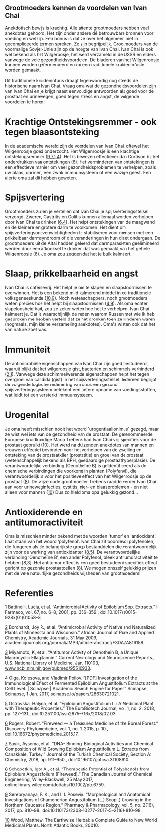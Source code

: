 ## Grootmoeders kennen de voordelen van Ivan Chai

Anekdotisch bewijs is krachtig. Alle attente grootmoeders hebben veel anekdotes gehoord. Het zijn onder andere dé betrouwbare bronnen voor voeding en welzijn. Een bonus is dat ze over het algemeen niet in gecompliceerde termen spreken. Ze zijn begrijpelijk. 
Grootmoeders van de voormalige Sovjet-Unie zijn op de hoogte van Ivan Chai. Ivan Chai is ook wel bekend als het Wilgeroosje, het werd verzameld in de USSR en elders vanwege de vele gezondheidsvoordelen. De bladeren van het Wilgenroosje kunnen worden gefermenteerd en tot een traditionele kruideninfusie worden gemaakt. <br><br>
Dit traditionele kruideninfuus draagt tegenwoordig nog steeds de historische naam Ivan Chai. Vraag oma wat de gezondheidsvoordelen zijn van Ivan Chai en je krijgt naast eenvoudige antwoorden als goed voor de prostaat en urinewegen, goed tegen stress en angst, de volgende voordelen te horen;

# Krachtige Ontstekingsremmer - ook tegen blaasontsteking
In de academische wereld zijn de voordelen van Ivan Chai, oftewel het Wilgenroosje goed onderzocht. Het Wilgenroosje is een krachtige ontstekingsremmer ([9],[7],[1],[4]). Het is bewezen effectiever dan Cortison bij het onderdrukken van ontstekingen ([6]). Het verminderen van ontstekingen is een effectieve manier om veel gezondheidsproblemen te verhelpen, zoals uw blaas, darmen, een zwak immuunsysteem of een wazige geest. Een alerte oma zal dit hebben geweten.

# Spijsvertering
Grootmoeders zullen je vertellen dat Ivan Chai je spijsverteringsstelsel verzorgd. Zweren, Gastritis en Colitis kunnen allemaal worden verholpen door Ivan Chai te drinken ([6],[4]). Het helpt ontstekingen van de maagwand en de kleinere en grotere darm te voorkomen. Het dient om spijsverteringsonevenwichtigheden te stabiliseren voor mensen met een prikkelbaar darmsyndroom of die veranderingen in hun dieet ondergaan. De grootmoeders uit de Altai hadden geleerd dat darmparasieten geëlimineerd werden door een afkooksel te drinken dat was gemaakt van het gehele Wilgenroosje ([6]). Je oma zou zeggen dat het je buik kalmeert.

# Slaap, prikkelbaarheid en angst
Ivan Chai is cafeïnevrij. Het helpt je om te slapen en slaapstoornissen te overwinnen. Het is een bekend mild kalmerend middel in de traditionele volksgeneeskunde ([10],[9]). Noch wetenschappers, noch grootmoeders weten precies hoe het helpt bij slaapstoornissen ([4],[9]). Als oma echter slapeloosheid had, zou ze zeker weten hoe het te verhelpen. Ivan Chai kalmeert je. Dat is waarschijnlijk de reden waarom Russen met wie ik heb gesproken me hebben verteld dat ze het dronken toen ze kinderen waren (nogmaals, mijn kleine verzameling anekdotes). Oma's wisten ook dat het van nature zoet was.

# Immuniteit
De antimicrobiële eigenschappen van Ivan Chai zijn goed bestudeerd, waaruit blijkt dat het wilgeroosje gist, bacteriën en schimmels verhinderd ([2],[1]). Vanwege deze schimmelwerende eigenschappen helpt het tegen overgroei van candida (gist) in het spijsverteringsstelsel. Iedereen begrijpt de volgende logische redenering van oma: een gezond spijsverteringssysteem betekent een betere opname van voedingsstoffen, wat leidt tot een versterkt immuunsysteem.

# Urogenital
Je oma heeft misschien nooit het woord ´urogentiaalionimus´ gezegd, maar ze wist wel iets van de gezondheid van de prostaat. De gerenommeerde Europese kruidkundige Maria Trebens had Ivan Chai vrij specifiek voor de prostaat gebruikt ([10]). Het werd na duizenden anekdotes van mannen en vrouwen effectief bevonden voor het verhelpen van de zwelling en ontsteking van de prostaatklier (prostatitis) en groei van de prostaat  (wetenschappelijk bekend als BPH, goedaardige prostaathyperplasie). De verantwoordelijke verbinding (Oenotheïne B) is geïdentificeerd als de chemische verbindingen die voorkomt in planten (Polyfenol), die verantwoordelijk is voor het positieve effect van het Wilgenroosje op de prostaat ([8]). De wijze oude grootmoeder Trebens raadde verder Ivan Chai aan voor urineweginfecties, cystitis, nier- en blaasproblemen - en niet alleen voor mannen ([10]) Dus zo hield oma opa gelukkig gezond…

# Antioxiderende en antitumoractiviteit
Oma is misschien minder bekend met de woorden 'tumor' en 'antioxidant'. Laat staan van het woord ‘polyfenol’. Ivan Chai zit boordevol polyfenolen, die fungeren als de belangrijkste groep bestanddelen die verantwoordelijk zijn voor de werking van antioxidanten ([8],[5]). De verantwoordelijke verbinding ‘Oenotheïne B’, een ander Polyfenol, bleek antitumoractiviteit te hebben [8,3]. Het antitumor effect is een goed bestudeerd specifiek effect gericht op gezonde prostaatcellen ([8]).
We mogen onszelf gelukkig prijzen met de vele natuurlijke gezondheids wijsheden van grootmoeders!

# Referenties
[1] Battinelli, Lucia, et al. “Antimicrobial Activity of Epilobium Spp. Extracts.” Il Farmaco, vol. 67, no. 6–8, 2001, pp. 356–359., doi:10.1017/s0015–928x(01)01058–3.

[2] Borchardt, Joy R., et al. “Antimicrobial Activity of Native and Naturalized Plants of Minnesota and Wisconsin.” African Journal of Pure and Applied Chemistry, Academic Journals, 31 May 2009, academicjournals.org/journal/JMPR/article-abstract/F3DA2A816158.

[3] Miyamoto, K, et al. “Antitumor Activity of Oenothein B, a Unique Macrocyclic Ellagitannin.” Current Neurology and Neuroscience Reports., U.S. National Library of Medicine, Jan. 110103, www.ncbi.nlm.nih.gov/pubmed/95510933.

[4] Olga, Kolesova, and Vladimir Poilov. “[PDF] Investigation of the Immunological Effect of Fermented Epilobium Angustifolium Extracts at the Cell Level. | Scinapse | Academic Search Engine for Paper.” Scinapse, Scinapse, 1 Jan. 2017, scinapse.io/papers/26630721021.

[5] Ostrovska, Halyna, et al. “Epilobium Angustifolium L.: A Medicinal Plant with Therapeutic Properties.” The EuroBiotech Journal, vol. 1, no. 2, 2018, pp. 127–131., doi:10.251100/issn2675–716x/2018/02.03.

[6] Rogers, Robert. “Fireweed — a Treasured Medicine of the Boreal Forest.” Discovery Phytomedicine, vol. 1, no. 1, 2015, p. 10., doi:10.16672/phytomedicine.2015.17.

[7] Sayik, Aysema, et al. “DNA- Binding, Biological Activities and Chemical Composition of Wild Growing Epilobium Angustifolium L. Extracts from Canakkale, Turkey.” Journal of the Turkish Chemical Society, Section A: Chemistry, 2018, pp. 911–950., doi:10.196107/jotcsa.31108910.

[8] Schepetkin, Igor A., et al. “Therapeutic Potential of Polyphenols from Epilobium Angustifolium (Fireweed).” The Canadian Journal of Chemical Engineering, Wiley-Blackwell, 25 May 2017, onlinelibrary.wiley.com/doi/abs/10.1002/ptr.6759.

[9] Serebryanaya, F. K., and I. I. Posevin. “Morphological and Anatomical Investigations of Chamenerion Angustifolium (L.) Scop .) Growing in the Northern Caucasus Region.” Pharmacy & Pharmacology, vol. 5, no. 2(16), 2017, pp. 810–98., doi:10.110173/2308–10277–2017–5–2(16)-810–98.

[10] Wood, Matthew. The Earthwise Herbal: a Complete Guide to New World Medicinal Plants. North Atlantic Books, 20010.

[1]: https://www.sciencedirect.com/science/article/pii/S0014827X01010473
[2]: https://www.researchgate.net/profile/R_Fulcher/publication/266883646_Antimicrobial_activity_of_native_and_naturalized_plants_of_Minnesota_and_Wisconsin/links/544e35770cf29473161a429a.pdf
[3]: https://onlinelibrary.wiley.com/doi/abs/10.1111/j.1349-7006.1993.tb02790.x 
[4]: https://elibrary.ru/item.asp?id=27136420
[5]: https://www.degruyter.com/downloadpdf/j/ebtj.2017.1.issue-2/10-24190-ISSN2564-615X-2017-02-03/10-24190-ISSN2564-615X-2017-02-03.pdf
[6]: https://phytomedicine.ejournals.ca/index.php/phytomedicine/article/view/16
[7]: https://dergipark.org.tr/tr/pub/jotcsa/issue/30155/319789
[8]: https://onlinelibrary.wiley.com/doi/abs/10.1002/ptr.5648
[9]: https://cyberleninka.ru/article/n/morfologo-anatomicheskoe-issledovanie-ivan-chaya-uzkolistnogo-chamenerion-angustifolium-l-scop-proizrastayuschego-na-severnom-kavkaze
[10]: https://books.google.nl/books?hl=en&lr=&id=Q2hmTVsfWB0C&oi=fnd&pg=PR9&dq=Wood,+Matthew.+The+Earthwise+Herbal:+a+Complete+Guide+to+New+World+Medicinal+Plants.+&ots=y2ohn_HUjW&sig=mclYYHy6l3pZduaDBuCoxJVywJU&redir_esc=y#v=onepage&q=Wood%2C%20Matthew.%20The%20Earthwise%20Herbal%3A%20a%20Complete%20Guide%20to%20New%20World%20Medicinal%20Plants.&f=false
[10]: https://books.google.nl/books?hl=en&lr=&id=Q2hmTVsfWB0C&oi=fnd&pg=PR9&dq=Wood,+Matthew.+The+Earthwise+Herbal:+a+Complete+Guide+to+New+World+Medicinal+Plants.+&ots=y2ohn_HUjW&sig=mclYYHy6l3pZduaDBuCoxJVywJU&redir_esc=y#v=onepage&q=Wood%2C%20Matthew.%20The%20Earthwise%20Herbal%3A%20a%20Complete%20Guide%20to%20New%20World%20Medicinal%20Plants.&f=false

